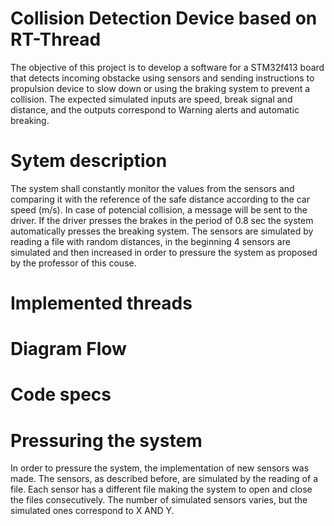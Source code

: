 # Collision Detection Device based on RT-Thread 

The objective of this project is to develop a software for a STM32f413 board that detects incoming obstacke using sensors and sending instructions to propulsion device to slow down or using the braking system to prevent a collision. 
The expected simulated inputs are speed, break signal and distance, and the outputs correspond to Warning alerts and automatic breaking. 

# Sytem description
The system shall constantly monitor the values from the sensors and comparing it with the reference of the safe distance according to the car speed (m/s). In case of potencial collision, a message will be sent to the driver. If the driver presses the brakes in the period of 0.8 sec the system automatically presses the breaking system. 
The sensors are simulated by reading a file with random distances, in the beginning 4 sensors are simulated and then increased in order to pressure the system as proposed by the professor of this couse. 

# Implemented threads

# Diagram Flow

# Code specs

# Pressuring the system

In order to pressure the system, the implementation of new sensors was made. The sensors, as described before, are simulated by the reading of a file. Each sensor has a different file making the system to open and close the files consecutively. The number of simulated sensors varies, but the simulated ones correspond to X AND Y.
